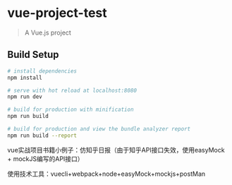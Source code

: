 # vue-project-test

> A Vue.js project

## Build Setup

``` bash
# install dependencies
npm install

# serve with hot reload at localhost:8080
npm run dev

# build for production with minification
npm run build

# build for production and view the bundle analyzer report
npm run build --report
```
vue实战项目书籍小例子：仿知乎日报（由于知乎API接口失效，使用easyMock + mockJS编写的API接口）

使用技术工具：vuecli+webpack+node+easyMock+mockjs+postMan


